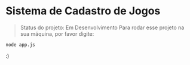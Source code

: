 # Sistema de Cadastro de Jogos

> Status do projeto: Em Desenvolvimento
Para rodar esse projeto na sua máquina, por favor digite:
```
node app.js
```

:)